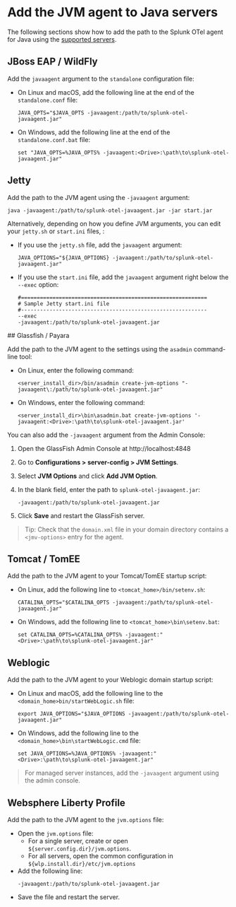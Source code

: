# Add the JVM agent to Java servers

The following sections show how to add the path to the Splunk OTel agent for Java using the [supported servers](https://github.com/open-telemetry/opentelemetry-java-instrumentation/blob/main/docs/supported-libraries.md#application-servers).

## JBoss EAP / WildFly

Add the `javaagent` argument to the `standalone` configuration file:

- On Linux and macOS, add the following line at the end of the `standalone.conf` file:
   ```
   JAVA_OPTS="$JAVA_OPTS -javaagent:/path/to/splunk-otel-javaagent.jar"
   ```
- On Windows, add the following line at the end of the `standalone.conf.bat` file:
   ```
   set "JAVA_OPTS=%JAVA_OPTS% -javaagent:<Drive>:\path\to\splunk-otel-javaagent.jar"
   ```

## Jetty

Add the path to the JVM agent using the `-javaagent` argument:

```
java -javaagent:/path/to/splunk-otel-javaagent.jar -jar start.jar
```

Alternatively, depending on how you define JVM arguments, you can edit your `jetty.sh` or `start.ini` files, :

-  If you use the `jetty.sh` file, add the `javaagent` argument:
   ```
   JAVA_OPTIONS="${JAVA_OPTIONS} -javaagent:/path/to/splunk-otel-javaagent.jar"
   ```
- If you use the `start.ini` file, add the `javaagent` argument right below the `--exec` option:
   ```
   #===========================================================
   # Sample Jetty start.ini file
   #-----------------------------------------------------------
   --exec
   -javaagent:/path/to/splunk-otel-javaagent.jar
   ```

## Glassfish / Payara

Add the path to the JVM agent to the settings using the `asadmin` command-line tool:

- On Linux, enter the following command:
   ```
   <server_install_dir>/bin/asadmin create-jvm-options "-javaagent\:/path/to/splunk-otel-javaagent.jar" 
   ```
- On Windows, enter the following command:
   ```
   <server_install_dir>\bin\asadmin.bat create-jvm-options '-javaagent:<Drive>:\path\to\splunk-otel-javaagent.jar'
   ```

You can also add the `-javaagent` argument from the Admin Console:

1. Open the GlassFish Admin Console at http://localhost:4848
2. Go to **Configurations > server-config > JVM Settings**.
3. Select **JVM Options** and click **Add JVM Option**.
4. In the blank field, enter the path to `splunk-otel-javaagent.jar`:

   `-javaagent:/path/to/splunk-otel-javaagent.jar`

5. Click **Save** and restart the GlassFish server.

> Tip: Check that the `domain.xml` file in your domain directory contains a `<jmv-options>` entry for the agent.

## Tomcat / TomEE

Add the path to the JVM agent to your Tomcat/TomEE startup script:

- On Linux, add the following line to `<tomcat_home>/bin/setenv.sh`:
   ```
   CATALINA_OPTS="$CATALINA_OPTS -javaagent:/path/to/splunk-otel-javaagent.jar"
   ```
- On Windows, add the following line to `<tomcat_home>\bin\setenv.bat`:
   ```
   set CATALINA_OPTS=%CATALINA_OPTS% -javaagent:"<Drive>:\path\to\splunk-otel-javaagent.jar"
   ```

## Weblogic

Add the path to the JVM agent to your Weblogic domain startup script:

- On Linux and macOS, add the following line to the `<domain_home>bin/startWebLogic.sh` file:
   ```
   export JAVA_OPTIONS="$JAVA_OPTIONS -javaagent:/path/to/splunk-otel-javaagent.jar"
   ```
- On Windows, add the following line to the `<domain_home>\bin\startWebLogic.cmd` file:
   ```
   set JAVA_OPTIONS=%JAVA_OPTIONS% -javaagent:"<Drive>:\path\to\splunk-otel-javaagent.jar"
   ```

> For managed server instances, add the `-javaagent` argument using the admin console.

## Websphere Liberty Profile

Add the path to the JVM agent to the `jvm.options` file:

- Open the `jvm.options` file:
   - For a single server, create or open `${server.config.dir}/jvm.options`.
   - For all servers, open the common configuration in `${wlp.install.dir}/etc/jvm.options`
- Add the following line:
   ```
   -javaagent:/path/to/splunk-otel-javaagent.jar
   ```
- Save the file and restart the server.
